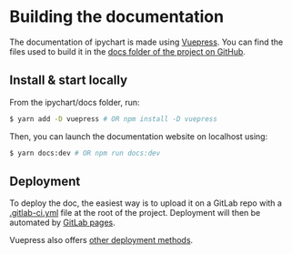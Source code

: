 # Building the documentation

The documentation of ipychart is made using [Vuepress](https://vuepress.vuejs.org/). You can find the files used to build it in the [docs folder of the project on GitHub](https://github.com/nicohlr/ipychart/tree/master/docs).

## Install & start locally

From the ipychart/docs folder, run:

``` bash
$ yarn add -D vuepress # OR npm install -D vuepress
```

Then, you can launch the documentation website on localhost using:

``` bash
$ yarn docs:dev # OR npm run docs:dev
```

## Deployment

To deploy the doc, the easiest way is to upload it on a GitLab repo with a [.gitlab-ci.yml](https://github.com/nicohlr/ipychart/blob/master/.gitlab-ci.yml) file at the root of the project. Deployment will then be automated by [GitLab pages](https://docs.gitlab.com/ee/user/project/pages/).

Vuepress also offers [other deployment methods](https://vuepress.vuejs.org/guide/deploy.html).